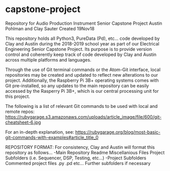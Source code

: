 # capstone-project
Repository for Audio Production Instrument 
Senior Capstone Project 
Austin Pohlman and Clay Sauter
Created 19Nov18

  This repository holds all Python3, PureData (Pd), etc... code developed
  by Clay and Austin during the 2018-2019 school year as part of our Electrical
  Engineering Senior Capstone Project. Its purpose is to provide version control
  and coherently keep track of code developed by Clay and Austin across multiple
  platforms and languages. 
  
  Through the use of Git terminal commands or the Atom-Git interface, local
  repositories may be created and updated to reflect new alterations to our project.
  Additionally, the Raspberry Pi 3B+ operating systems comes with Git pre-installed,
  so any updates to the main repository can be easily accessed by the Rasperry Pi 3B+,
  which is our central processing unit for this project.
  
  The following is a list of relevant Git commands to be used with local and remote repos:
    https://rubygarage.s3.amazonaws.com/uploads/article_image/file/600/git-cheatsheet-6.jpg
   
  For an in-depth explanation, see:
    https://rubygarage.org/blog/most-basic-git-commands-with-examples#article_title_0
    
  REPOSITORY FORMAT:
    For consistency, Clay and Austin will format this repository as follows...
      -Main Repository
        Readme
        Miscellanious Files
        Project Subfolders (i.e. Sequencer, DSP, Testing, etc...)
      -Project Subfolders
        Commented project files .py .pd etc...
        Further subfolders if necessary
